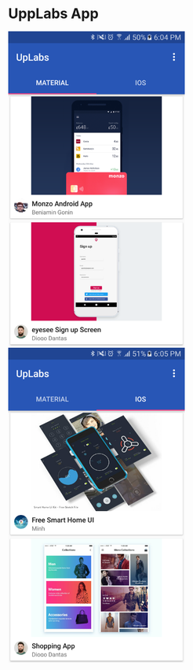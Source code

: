 # UppLabs App


<img src="./screenshot1.png" height="640" />
<img src="./screenshot2.png" height="640" />
